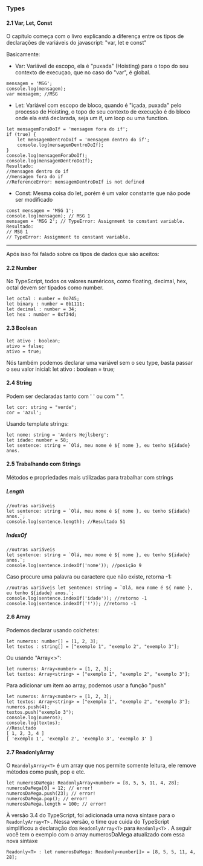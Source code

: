 ### Types
#### 2.1 Var, Let, Const

O capítulo começa com o livro explicando a diferença entre os tipos de declarações de variáveis do javascript: "var, let e const"

Basicamente: 
- Var: Variável de escopo, ela é "puxada" (Hoisting) para o topo do seu contexto de execuçao, que no caso do "var", é global.
```
mensagem = 'MSG';
console.log(mensagem);
var mensagem; //MSG
```
- Let: Variável com escopo de bloco, quando é "içada, puxada" pelo processo de Hoisting, o topo de seu contexto de execução é do bloco onde ela está declarada, seja um if, um loop ou uma function.
```
let mensagemForaDoIf = 'mensagem fora do if';
if (true) {
	let mensagemDentroDoIf = 'mensagem dentro do if';
	console.log(mensagemDentroDoIf);
}
console.log(mensagemForaDoIf);
console.log(mensagemDentroDoIf);
Resultado:
//mensagem dentro do if
//mensagem fora do if
//ReferenceError: mensagemDentroDoIf is not defined
```
- Const: Mesma coisa do let, porém é um valor constante que não pode ser modificado
```
const mensagem = 'MSG 1';
console.log(mensagem); // MSG 1
mensagem = 'MSG 2'; // TypeError: Assignment to constant variable.
Resultado:
// MSG 1
// TypeError: Assignment to constant variable.
```
---
Após isso foi falado sobre os tipos de dados que são aceitos:

#### 2.2 Number
No TypeScript, todos os valores numéricos, como floating, decimal, hex, octal devem ser tipados como number.
```
let octal : number = 0o745;
let binary : number = 0b1111;
let decimal : number = 34;
let hex : number = 0xf34d;

```

#### 2.3 Boolean 

```
let ativo : boolean;
ativo = false;
ativo = true;
```

Nós também podemos declarar uma variável sem o seu type, basta passar o seu valor inicial:
let ativo : boolean = true;

#### 2.4 String

Podem ser declaradas tanto com ' ' ou com " ".

```
let cor: string = "verde";
cor = 'azul';
```

Usando template strings:

```
let nome: string = 'Anders Hejlsberg';
let idade: number = 58;
let sentence: string = `Olá, meu nome é ${ nome }, eu tenho ${idade} anos.
```

#### 2.5 Trabalhando com Strings

Métodos e propriedades mais utilizadas para trabalhar com strings

##### Length

```
//outras variáveis 
let sentence: string = `Olá, meu nome é ${ nome }, eu tenho ${idade} anos.`; 
console.log(sentence.length); //Resultado 51
```

##### IndexOf

```
//outras variáveis 
let sentence: string = `Olá, meu nome é ${ nome }, eu tenho ${idade} anos.`; 
console.log(sentence.indexOf('nome')); //posição 9
```

Caso procure uma palavra ou caractere que não existe, retorna -1:

```
//outras variáveis let sentence: string = `Olá, meu nome é ${ nome }, eu tenho ${idade} anos.`; 
console.log(sentence.indexOf('idade')); //retorno -1 console.log(sentence.indexOf('!')); //retorno -1
```

#### 2.6 Array

Podemos declarar usando colchetes:
```
let numeros: number[] = [1, 2, 3]; 
let textos : string[] = ["exemplo 1", "exemplo 2", "exemplo 3"];
```

Ou usando "Array<>":

```
let numeros: Array<number> = [1, 2, 3]; 
let textos: Array<string> = ["exemplo 1", "exemplo 2", "exemplo 3"];
```

Para adicionar um item ao array, podemos usar a função "push"

```
let numeros: Array<number> = [1, 2, 3]; 
let textos: Array<string> = ["exemplo 1", "exemplo 2", "exemplo 3"]; 
numeros.push(4); 
textos.push("exemplo 3"); 
console.log(numeros); 
console.log(textos); 
//Resultado 
[ 1, 2, 3, 4 ] 
[ 'exemplo 1', 'exemplo 2', 'exemplo 3', 'exemplo 3' ]
```

#### 2.7 ReadonlyArray

O `ReandolyArray<T>` é um array que nos permite somente leitura, ele remove métodos como push, pop e etc.

```
let numerosDaMega: ReadonlyArray<number> = [8, 5, 5, 11, 4, 28]; numerosDaMega[0] = 12; // error! 
numerosDaMega.push(23); // error! 
numerosDaMega.pop(); // error! 
numerosDaMega.length = 100; // error!
```

À versão 3.4 do TypeScript, foi adicionada uma nova sintaxe para o `ReadonlyArray<T>` . Nessa versão, o time que cuida do TypeScript simplificou a declaração dos ``ReadonlyArray<T>`` para ``Readonly<T>`` . A seguir você tem o exemplo com o array numerosDaMega atualizado com essa nova sintaxe 

```
Readonly<T> : let numerosDaMega: Readonly<number[]> = [8, 5, 5, 11, 4, 28];
```

